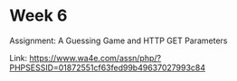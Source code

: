 # Week 6

Assignment: A Guessing Game and HTTP GET Parameters

Link: https://www.wa4e.com/assn/php/?PHPSESSID=01872551cf63fed99b49637027993c84
